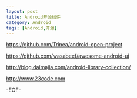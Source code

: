 ```yaml
---
layout: post
title: Android开源组件
category: Android
tags: [Android,开源]
---
```


<https://github.com/Trinea/android-open-project>

<https://github.com/wasabeef/awesome-android-ui>

<http://blog.daimajia.com/android-library-collection/>

<http://www.23code.com>

-EOF-
